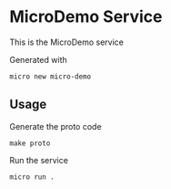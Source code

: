 # MicroDemo Service

This is the MicroDemo service

Generated with

```
micro new micro-demo
```

## Usage

Generate the proto code

```
make proto
```

Run the service

```
micro run .
```